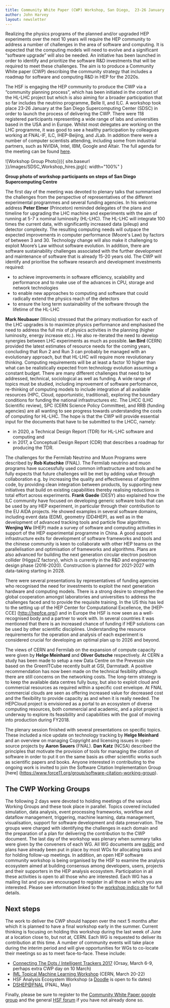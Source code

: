 ```yaml
---
title: Community White Paper (CWP) Workshop, San Diego,  23-26 January 2017
author: John Harvey
layout: newsletter
---
```


Realizing the physics programs of the planned and/or upgraded HEP experiments
over the next 10 years will require the HEP community to address a number of
challenges in the area of software and computing. It is expected that the
computing models will need to evolve and a significant “software upgrade” will
also be needed. An initiative has been launched in order to identify and
prioritize the software R&D investments that will be required to meet these
challenges. The aim is to produce a Community White paper (CWP) describing the
community strategy that includes a roadmap for software and computing R&D in HEP
for the 2020s.

The HSF is engaging the HEP community to produce the CWP via a “community
planning process”, which has been initiated in the context of the HL-LHC project
but which is also aiming for a broader participation that so far includes the
neutrino programme, Belle II, and ILC. A workshop took place 23-26 January at
the San Diego Supercomputing Center (SDSC) in order to launch the process of
delivering the CWP. There were 118 registered participants representing a wide
range of labs and universities based in the USA and in Europe. Whilst most
delegates are working on the LHC programme, it was good to see a healthy
participation by colleagues working at FNAL-IF, ILC, IHEP-Beijing, and JLab. In
addition there were a number of computer scientists attending, including some
from industrial partners, such as NVIDIA, Intel, IBM, Google and Altair. The
full agenda for the meeting can be found
[here](http://indico.cern.ch/event/570249/timetable/#20170123.detailed).

![Workshop Group Photo]({{ site.baseurl }}/images/SDSC_Workshop_hires.jpg){:
width="100%" }

**Group photo of workshop participants on steps of San Diego Supercomputing
Centre**

The first day of the meeting was devoted to plenary talks that summarised the
challenges from the perspective of representatives of the different experimental
programmes and several funding agencies. In his welcome address **Peter Elmer**
(Princeton) reminded delegates of the plans and timeline for upgrading the LHC
machine and experiments with the aim of running at 5-7 x nominal luminosity
(HL-LHC). The HL-LHC will integrate 100 times the current data, with
significantly increased data (pileup) and detector complexity. The resulting
computing needs will outpace the expected improvements in computer performance
(Moore's Law) by factors of between 3 and 30. Technology change will also make
it challenging to exploit Moore’s Law without software evolution. In addition,
there are software sustainability challenges associated with the further
development and maintenance of software that is already 15-20 years old. The CWP
will identify and prioritise the software research and development investments
required:

- to achieve improvements in software efficiency, scalability and performance
  and to make use of the advances in CPU, storage and network technologies
- to enable new approaches to computing and software that could radically extend
  the physics reach of the detectors
- to ensure the long term sustainability of the software through the lifetime of
  the HL-LHC

**Mark Neubauer** (Illinois) stressed that the primary motivation for each of
the LHC upgrades is to maximize physics performance and emphasised the need to
address the full mix of physics activities in the planning (higher luminosity,
energy increase etc.). He also re-iterated the need to develop synergies between
LHC experiments as much as possible. **Ian Bird** (CERN) provided the latest
estimates of resource needs for the coming years, concluding that Run 2 and Run
3 can probably be managed with an evolutionary approach, but that HL-LHC will
require more revolutionary thinking. Computing requirements will be at least a
factor 10 higher than what can be realistically expected from technology
evolution assuming a constant budget. There are many different challenges that
need to be addressed, technical, sociological as well as funding. A wide range
of topics must be studied, including improvement of software performance,
re-thinking of computing models to include integration af all available
resources (HPC, Cloud, opportunistic, traditional), exploring the boundary
conditions for funding the national infrastructures etc. The LHCC (LHC
Scientific review), SPC (CERN Science Policy Committee), and RRB (funding
agencies) are all wanting to see progress towards understanding the costs of
computing for HL-LHC. The hope is that the CWP will provide essential input for
the documents that have to be submitted to the LHCC, namely:

- in 2020, a Technical Design Report (TDR) for HL-LHC software and computing and
- in 2017, a Conceptual Design Report (CDR) that describes a roadmap for
  producing the TDR.

The challenges for the Fermilab Neutrino and Muon Programs were described by
**Rob Kutschke** (FNAL). The Fermilab neutrino and muon programs have
successfully used common infrastructure and tools and he fully expects that
future challenges will be met by adding value through collaboration e.g. by
increasing the quality and effectiveness of algorithm code, by providing clean
integration between products, by supporting new initiatives that build on
existing capabilities thereby realising reductions in total effort across
experiments. **Frank Gaede** (DESY) also explained how the ILC community have
focused on developing generic software tools that can be used by any HEP
experiment, in particular through their contribution to the EU AIDA projects. He
showed examples in several software domains, including event data (EDM),
geometry (DD4HEP), as well as in the development of advanced tracking tools and
particle flow algorithms. **Wenjing Wu** (IHEP) made a survey of software and
computing activities in support of the HEP experimental programme in China. A
good support infrastructure exits for development of software frameworks and
tools and the chinese community is keen to collaborate with other HEP teams on
the parallelisation and optimisation of frameworks and algorithms. Plans are
also advanced for building the next generation circular electron positron
collider (Higgs/Z factory), which is currently in the R&D and engineering design
phase (2016-2020). Construction is planned for 2021-2027 with data-taking
starting in 2028.

There were several presentations by representatives of funding agencies who
recognised the need for investments to exploit the next generation hardware and
computing models. There is a strong desire to strengthen the global cooperation
amongst laboratories and universities to address the challenges faced and to
provide the requisite training. In the US this has led to the setting up of the
HEP Center for Computational Excellence, the [HEP-CCE] (http://hepfce.org/) and
in Europe the HSF is now seen as a well-recognised body and a partner to work
with. In several countries it was mentioned that there is an increased chance of
funding if HEP solutions can be used by other scientific disciplines.
Understanding the resource requirements for the operation and analysis of each
experiment is considered crucial for developing an optimal plan up to 2026 and
beyond.

The views of CERN and Fermilab on the expansion of compute capacity were given
by **Helge Meinhard** and **Oliver Gutsche** respectively. At CERN a study has
been made to setup a new Data Centre on the Prevessin site based on the
GreenITCube recently built at GSI, Darmstadt. A positive recommendation has now
been made on the technical fesibility although there are still concerns on the
networking costs. The long-term strategy is to keep the available data centres
fully busy, but also to exploit cloud and commercial resources as required
within a specific cost envelope. At FNAL commercial clouds are seen as offering
increased value for decreased cost and the flexibility to provide capacity as
and when it is really needed. The HEPCloud project is envisioned as a portal to
an ecosystem of diverse computing resources, both commercial and academic, and a
pilot project is underway to explore its feasibility and capabilities with the
goal of moving into production during FY2018.

The plenary session finished with several presentations on specific topics.
These included a nice update on technology tracking by **Helge Meinhard** and an
overview on managing Copyright and licensing issues in open-source projects by
**Aaron Sauers** (FNAL). **Dan Katz** (NCSA) described the principles that
motivate the provision of tools for managing the citation of software in order
to put it on the same basis as other scientific works such as scientific papers
and books. Anyone interested in contributing to the ongoing work is invited to
join the Software Citation Implementation Group [here]
(https://www.force11.org/group/software-citation-working-group).

## The CWP Working Groups

The following 2 days were devoted to holding meetings of the various Working
Groups and these took place in parallel. Topics covered included simulation,
data analysis, event processing frameworks, workflow and dataflow management,
triggering, machine learning, data management, visualisation, support for
software development and data preservation. The groups were charged with
identifying the challenges in each domain and the preparation of a plan for
delivering the contribution to the CWP document. The last day of the workshop
was plenary when summary talks were given by the conveners of each WG. All WG
documents are [public](http://hepsoftwarefoundation.org/activities/cwp.html) and
plans have already been put in place by most WGs for allocating tasks and for
holding follow-up meetings. In addition, an open HEP software community workshop
is being organised by the HSF to examine the analysis ecosystem aimed at
building consensus among developers, users, projects and their supporters in the
HEP analysis ecosystem. Participation in all these activities is open to all
those who are interested. Each WG has a mailing list and you are encouraged to
register in all those in which you are interested. Please see information linked
to the
[workshop indico site](http://indico.cern.ch/event/570249/timetable/#20170123.detailed)
for full details.

## Next steps

The work to deliver the CWP should happen over the next 5 months after which it
is planned to have a final workshop early in the summer. Current thinking is
focusing on holding this workshop during the last week of June at a location
close to, but not at, CERN. Each WG is requested to deliver its contribution at
this time. A number of community events will take place during the interim
period and will give opportunities for WGs to co-locate their meetings so as to
meet face-to-face. These include:

- [Connecting The Dots / Intelligent Trackers 2017](https://indico.cern.ch/event/577003/)
  (Orsay, March 6-9, perhaps extra CWP day on 10 March)
- [IML Topical Machine Learning Workshop](https://indico.cern.ch/event/595059/)
  (CERN, March 20-22)
- HSF Analysis Ecosystem Workshop (a
  [Doodle](http://doodle.com/poll/wunez2afnmycg8tu) is open to fix dates)
- [DSHEP@FNAL](https://indico.fnal.gov/conferenceDisplay.py?confId=13497) (FNAL,
  May)

Finally, please be sure to register to the
[Community White Paper google group](https://groups.google.com/forum/#!forum/hsf-community-white-paper)
and the general [HSF forum](mailto:hsf-forum@googlegroups.com) if you have not
already done so.
